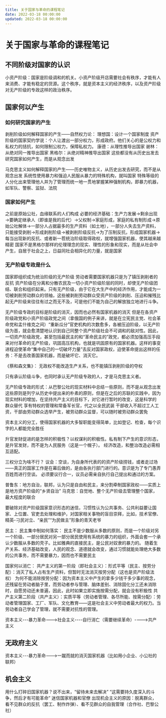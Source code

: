 ```yaml
---
title: 关于国家与革命的课程笔记
date: 2022-03-18 00:00:00
updated: 2022-03-18 00:00:00
---
```


# 关于国家与革命的课程笔记

## 不同阶级对国家的认识

小资产阶级：国家是阶级调和的机关。小资产阶级开店需要社会有秩序，才能有人来消费、才能有稳定的货源。这个秩序，就是资本主义的经济秩序，以及资产阶级对无产阶级的专政这样的政治秩序。

## 国家何以产生

### 如何研究国家的产生

剥削阶级如何解释国家的产生——自然权力论：
理想国：设计一个国家制度
资产阶级的国家契约学说：个人让渡出一部分权力，形成政府。他们关心的是公权力和私权力的拮抗，如何限制公权力，保障私权力。
康德：从理性推导出国家
谢林：从绝对同一推导出国家
黑格尔：从绝对精神推导出国家
这些都没有从历史出发去研究国家如何产生，而是从观念出发

马克思主义如何解释国家的产生——历史唯物主义，从历史出发去研究，而不是从观念出发
系统性使用暴力和强迫人民服从暴力的特殊机构，就叫国家
特殊等级的人分化出来管理他人并为了管理而统一地一贯地掌握某种强制机构，即暴力机器，如军队、警察、监狱、法院

### 国家如何产生
之前是原始公社，血缘联系的人们构成
必要的经济基础：生产力发展→剩余出现→要确定继承人（即谁是我的后代）→父权制→家庭形成，家庭的私有制形成→原始公社解体→一部分人占据最多的生产资料（如土地），一部分人失去生产资料，只能接受剥削→形成剥削阶级→被剥削阶级反抗→为了压制反抗，形成国家机器→每当出现新的反抗、或者新一茬统治阶级取得政权，就增强国家机器，使其越来越精密
国家不是黑格尔那样的伦理理念的现实、理性的形象和现实，而是从社会中产生，自居于社会之上，日益同社会相异化的力量，就是国家

### 无产阶级专政是什么

国家即组织成为统治阶级的无产阶级
劳动者需要国家机器只是为了镇压剥削者的反抗
资产阶级在分离和分散农民及一切小资产阶级阶层的同时，却使无产阶级团结、联合和组织起来。只有无产阶级，由于它在大生产中的经济作用，才能成为一切被剥削劳动群众的领袖，这些被剥削劳动群众受资产阶级的剥削、压迫和摧残比起无产阶级来往往有过之而无不及，可是他们不能为自己的解放独立地进行斗争。

无产阶级专政的目标是阶级的消灭，因而也必然有国家机器的消灭
但是在各资产阶级政党和小资产阶级政党之间（拿俄国的例子来讲，就是在立宪民主党、社会革命党和孟什维克之间）“重新瓜分”官吏机构的次数愈多，各被压迫阶级，以无产阶级为首，就会愈清楚地认识到自己同整个资产阶级社会不可调和的敌对性。因此，一切资产阶级政党，甚至包括最民主的和“革命民主的”政党，都必须加强高压手段来对付革命的无产阶级，巩固高压机构，也就是巩固原有的国家机器。这样的事变进程迫使革命“集中自己的一切破坏力量”去反对国家政权，迫使革命提出这样的任务：不是去改善国家机器，而是破坏它、消灭它。

《蔡和森文集》：
无政权不能改造生产关系，也不能镇压剥削阶级的夺权

只有承认阶级斗争，也同时承认无产阶级专政的人，才是马克思主义者。

无产阶级专政的形式：从巴黎公社的现实材料中总结一些原则，而不是从观念出发
这些原则是列宁从历史中提出来的朴素的原则，但是在之后的苏联的实践中，因为现实材料的增加，在坚持共产主义的目标下，对它进行暂时的改变，这是科学的
群众替代 享有特权的管理和常备军长官，代之以全民武装
干部收入不超过工人工资，干部由劳动群众选举产生，被劳动群众监督，可以随时被劳动群众罢免

资本主义的分工，使得国家机器的大多智职能变得简单，比如登记、检查，每个识字的人都能完全胜任

升官发财促进的是怎样的积极性？以权谋利的积极性。私有制下产生的意识形态，是升官发财，而不是为人民服务（这是一个幌子）。
经济改造，和整治改造必需相互适配。

三权分立为啥不行？
议会：空谈，为自身所代表的的资产阶级捞钱，或者走过场——真正的国家工作是在幕后做的，是由各执行部门进行的。意识是为了专门愚弄百姓而进行空谈。
必须要议行合一，议员必需亲自执行自己提出和通过的方案。

普鲁东：地方自治，联邦，认为只是自由和民主，来分割牵制国家政权——实质上是地方资产阶级的“乡贤自治”
马克思：自觉地、整个无产阶级去管理整个国家，最大程度的联合

要破除对资产阶级国家意识形态的迷信，习惯性认为公共事务、公共利益要让国家、上位置、官吏去处理和维护，对国家相关事物的盲目崇拜，比如，技术官僚、精英-刁民对立、“亲民”“为民做主”形象的青天老爷

民主：
民主集中制如何落实：
民主不是少数服从多数的原则，而是一个阶级对另一个阶级、一部分居民对另一部分居民使用有系统的暴力的组织，外面会套一个承认少数服从多数的壳子。比如雅典的直接民主，是公民对奴隶的暴力的。
随着生产关系、经济基础改变，人民的观念、道德就会改变，通过习惯就能处理绝大多数的公共事务，而不需要暴力，因而也不需要民主

国家何以消亡：
共产主义的第一阶段（即社会主义）：形式平等（民主、按劳分配）：消灭了私人占有生产资料，但暂时无法消灭按劳分配（这也是资产阶级法权）
为何不能消除按劳分配：因为资本主义中产生的拿多少钱干多少事的观念，还残留在劳动者脑子里，而劳动者参与管理、脑体差别、消除固化分工还未消除时，自愿劳动还未普遍，因此，此时如果立即实施按需分配，就会没有积极性
共产主义第二阶段（共产主义）：实质平等（劳动者管理、各尽所能、按需分配）：劳动者管理国家、工厂、军队、文化教育——这是社会主义中劳动者最大的权力。当劳动者自己学会了管理，就不需要对抗性的管理。

资本主义---暴力革命--->社会主义----自行消亡（需要继续革命）---->共产主义

## 无政府主义

资本主义---暴力革命--->一蹴而就的消灭国家机器（比如用小企业、小公社的联邦）

## 机会主义
用什么打碎旧国家机器？说不出来，“留待未来去解决” “这需要持久度深入的斗争，然后才有可能革命”
迷信国家机器和官僚
出现机会主义的原因：脱离群众，看不见群众的反抗（罢工、制作炸弹）、看不见群众的自我管理（合作社、巴黎公社）
